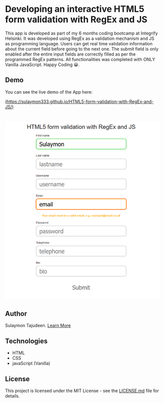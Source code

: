 # Developing an interactive HTML5 form validation with RegEx and JS

This app is developed as part of my 6 months coding bootcamp at Integrify Helsinki. It was developed using RegEx as a validation mechanism and JS as programming language. Users can get real time validation information about the current field before going to the next one. The submit field is only enabled after the entire input fields are correctly filled as per the programmed RegEx patterns. All functionalities was completed with ONLY Vanilla JavaScript. Happy Coding 😀.

## Demo

You can see the live demo of the App here:

[(https://sulaymon333.github.io/HTML5-form-validation-with-RegEx-and-JS/)](https://sulaymon333.github.io/HTML5-form-validation-with-RegEx-and-JS/)

# <p align="center"><img src="assets/demo.PNG"/></p>

## Author

Sulaymon Tajudeen. [Learn More](https://sulaymontajudeen.com/)

## Technologies

- HTML
- CSS
- javaScript (Vanilla)

## License

This project is licensed under the MIT License - see the [LICENSE.md](./LICENSE.md) file for details.
